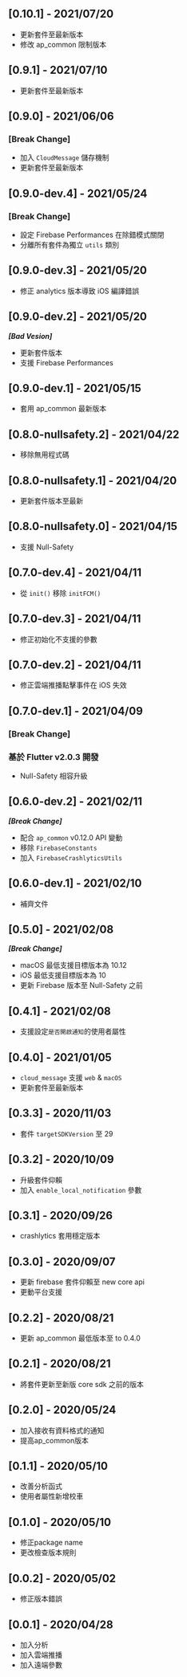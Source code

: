 ## [0.10.1] - 2021/07/20

* 更新套件至最新版本
* 修改 ap_common 限制版本

## [0.9.1] - 2021/07/10

* 更新套件至最新版本

## [0.9.0] - 2021/06/06

### [Break Change]
* 加入 `CloudMessage` 儲存機制
* 更新套件至最新版本

## [0.9.0-dev.4] - 2021/05/24

### [Break Change]
* 設定 Firebase Performances 在除錯模式關閉
* 分離所有套件為獨立 `utils` 類別

## [0.9.0-dev.3] - 2021/05/20

* 修正 analytics 版本導致 iOS 編譯錯誤

## [0.9.0-dev.2] - 2021/05/20

***[Bad Vesion]***
* 更新套件版本
* 支援 Firebase Performances

## [0.9.0-dev.1] - 2021/05/15

* 套用 ap_common 最新版本

## [0.8.0-nullsafety.2] - 2021/04/22

* 移除無用程式碼

## [0.8.0-nullsafety.1] - 2021/04/20

* 更新套件版本至最新

## [0.8.0-nullsafety.0] - 2021/04/15

* 支援 Null-Safety

## [0.7.0-dev.4] - 2021/04/11

* 從 `init()` 移除 `initFCM()`

## [0.7.0-dev.3] - 2021/04/11

* 修正初始化不支援的參數

## [0.7.0-dev.2] - 2021/04/11

* 修正雲端推播點擊事件在 iOS 失效

## [0.7.0-dev.1] - 2021/04/09

### [Break Change]
### 基於 Flutter v2.0.3 開發

* Null-Safety 相容升級

## [0.6.0-dev.2] - 2021/02/11

***[Break Change]***
* 配合 `ap_common` v0.12.0 API 變動
* 移除 `FirebaseConstants`
* 加入 `FirebaseCrashlyticsUtils`

## [0.6.0-dev.1] - 2021/02/10

* 補齊文件

## [0.5.0] - 2021/02/08

***[Break Change]***
* macOS 最低支援目標版本為 10.12
* iOS 最低支援目標版本為 10
* 更新 Firebase 版本至 Null-Safety 之前

## [0.4.1] - 2021/02/08

* 支援設定`是否開啟通知`的使用者屬性

## [0.4.0] - 2021/01/05

* `cloud_message` 支援 `web` & `macOS`
* 更新套件至最新版本

## [0.3.3] - 2020/11/03

* 套件 `targetSDKVersion` 至 29

## [0.3.2] - 2020/10/09

* 升級套件仰賴
* 加入 `enable_local_notification` 參數

## [0.3.1] - 2020/09/26

* crashlytics 套用穩定版本

## [0.3.0] - 2020/09/07

* 更新 firebase 套件仰賴至 new core api
* 更動平台支援

## [0.2.2] - 2020/08/21

* 更新 ap_common 最低版本至 to 0.4.0

## [0.2.1] - 2020/08/21

* 將套件更新至新版 core sdk 之前的版本

## [0.2.0] - 2020/05/24

* 加入接收有資料格式的通知
* 提高ap_common版本

## [0.1.1] - 2020/05/10

* 改善分析函式
* 使用者屬性新增校車

## [0.1.0] - 2020/05/10

* 修正package name
* 更改檢查版本規則

## [0.0.2] - 2020/05/02

* 修正版本錯誤

## [0.0.1] - 2020/04/28

* 加入分析
* 加入雲端推播
* 加入遠端參數
